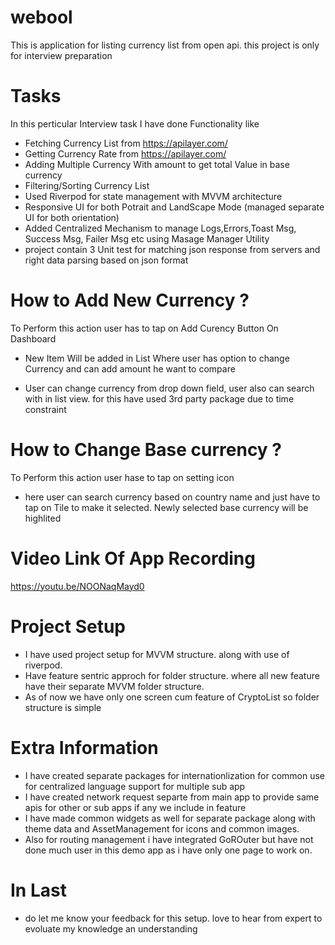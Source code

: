 # webool

This is application for listing currency list from open api. this project is only for interview preparation

# Tasks

In this perticular Interview task I have done Functionality like

- Fetching Currency List from https://apilayer.com/
- Getting Currency Rate from https://apilayer.com/
- Adding Multiple Currency With amount to get total Value in base currency
- Filtering/Sorting Currency List 
- Used Riverpod for state management with MVVM architecture
- Responsive UI for both Potrait and LandScape Mode (managed separate UI for both orientation)
- Added Centralized Mechanism to manage Logs,Errors,Toast Msg, Success Msg, Failer Msg etc using Masage Manager Utility
- project contain 3 Unit test for matching json response from servers and right data parsing based on json format




# How to Add New Currency ?

To Perform this action user has to tap on Add Curency Button On Dashboard

- New Item Will be added in List Where user has option to change Currency and can add amount he want to compare 

- User can change currency from drop down field, user also can search with in list view. for this have used 3rd party package due to time constraint


# How to Change Base currency ?

To Perform this action user hase to tap on setting icon

- here user can search currency based on country name and just have to tap on Tile to make it selected.
  Newly selected base currency will be highlited
  

# Video Link Of App Recording

https://youtu.be/NOONaqMayd0

# Project Setup

- I have used project setup for MVVM structure. along with use of riverpod.
- Have feature sentric approch for folder structure. where all new feature have their separate MVVM folder structure.
- As of now we have only one screen cum feature of CryptoList so folder structure is simple

# Extra Information

- I have created separate packages for internationlization for common use for centralized language support for multiple sub app
- I have created network request separte from main app to provide same apis for other or sub apps if any we include in feature
- I have made common widgets as well for separate package along with theme data and AssetManagement for icons and common images.
- Also for routing management i have integrated GoROuter but have not done much user in this demo app as i have only one page to work on.

# In Last

- do let me know your feedback for this setup. love to hear from expert to evoluate my knowledge an understanding
